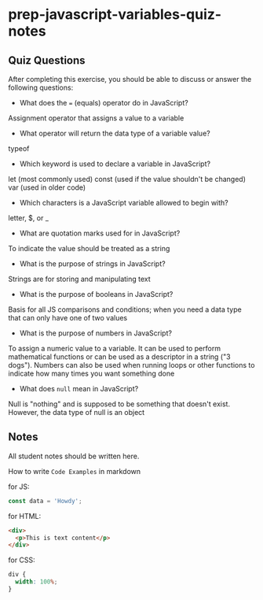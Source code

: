 # prep-javascript-variables-quiz-notes

## Quiz Questions

After completing this exercise, you should be able to discuss or answer the following questions:

- What does the `=` (equals) operator do in JavaScript?

Assignment operator that assigns a value to a variable

- What operator will return the data type of a variable value?

typeof

- Which keyword is used to declare a variable in JavaScript?

let (most commonly used)
const (used if the value shouldn't be changed)
var (used in older code)

- Which characters is a JavaScript variable allowed to begin with?

letter, $, or \_

- What are quotation marks used for in JavaScript?

To indicate the value should be treated as a string

- What is the purpose of strings in JavaScript?

Strings are for storing and manipulating text

- What is the purpose of booleans in JavaScript?

Basis for all JS comparisons and conditions; when you need a data type that can only have one of two values

- What is the purpose of numbers in JavaScript?

To assign a numeric value to a variable. It can be used to perform mathematical functions or can be used as a descriptor in a string ("3 dogs"). Numbers can also be used when running loops or other functions to indicate how many times you want something done

- What does `null` mean in JavaScript?

Null is "nothing" and is supposed to be something that doesn't exist. However, the data type of null is an object

## Notes

All student notes should be written here.

How to write `Code Examples` in markdown

for JS:

```javascript
const data = 'Howdy';
```

for HTML:

```html
<div>
  <p>This is text content</p>
</div>
```

for CSS:

```css
div {
  width: 100%;
}
```
